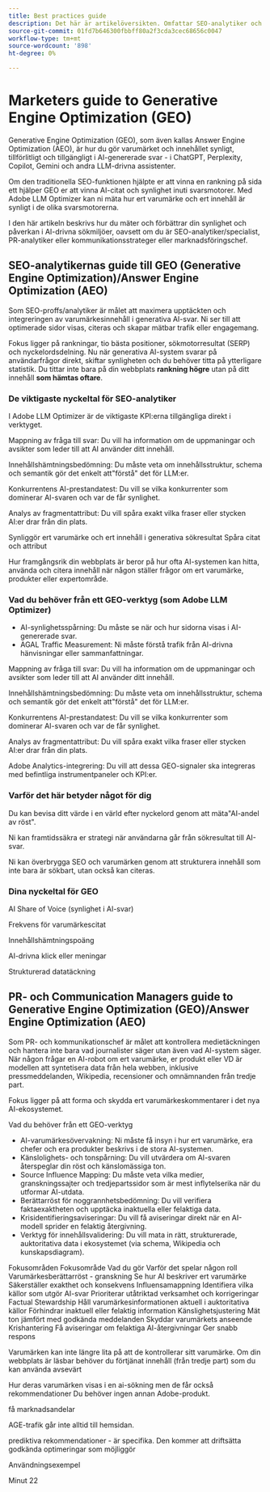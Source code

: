 ```yaml
---
title: Best practices guide
description: Det här är artikelöversikten. Omfattar SEO-analytiker och PR- och Communications Manager
source-git-commit: 01fd7b646300fbbff80a2f3cda3cec68656c0047
workflow-type: tm+mt
source-wordcount: '898'
ht-degree: 0%

---
```



# Marketers guide to Generative Engine Optimization (GEO)

Generative Engine Optimization (GEO), som även kallas Answer Engine Optimization (AEO), är hur du gör varumärket och innehållet synligt, tillförlitligt och tillgängligt i AI-genererade svar - i ChatGPT, Perplexity, Copilot, Gemini och andra LLM-drivna assistenter.

Om den traditionella SEO-funktionen hjälpte er att vinna en rankning på sida ett hjälper GEO er att vinna AI-citat och synlighet inuti svarsmotorer. Med Adobe LLM Optimizer kan ni mäta hur ert varumärke och ert innehåll är synligt i de olika svarsmotorerna.

I den här artikeln beskrivs hur du mäter och förbättrar din synlighet och påverkan i AI-drivna sökmiljöer, oavsett om du är SEO-analytiker/specialist, PR-analytiker eller kommunikationsstrateger eller marknadsföringschef.


<!-- brands enhance their visibility, accuracy, and influence in AI-driven search environments. It provides insights into brand presence in AI-generated answers, offers prescriptive content recommendations, and automates optimization fixes -->

<!-- Alva - don't forget to add to TOC -->

<!-- ## How GEO is changing your world

May remove this - Traditional SEO focuses on rankings in Google SERPs and GEO shifts focus to visibility within AI-generated answers and citation frequency.

Think about semantic visibility and retrieval relevance - not just keyword rankings. -->

## SEO-analytikernas guide till GEO (Generative Engine Optimization)/Answer Engine Optimization (AEO)

Som SEO-proffs/analytiker är målet att maximera upptäckten och integreringen av varumärkesinnehåll i generativa AI-svar. Ni ser till att optimerade sidor visas, citeras och skapar mätbar trafik eller engagemang.

Fokus ligger på rankningar, tio bästa positioner, sökmotorresultat (SERP) och nyckelordsdelning. Nu när generativa AI-system svarar på användarfrågor direkt, skiftar synligheten och du behöver titta på ytterligare statistik. Du tittar inte bara på din webbplats **rankning högre** utan på ditt innehåll **som hämtas oftare**.

### De viktigaste nyckeltal för SEO-analytiker

I Adobe LLM Optimizer är de viktigaste KPI:erna tillgängliga direkt i verktyget.

<!-- * AI Visibility Tracking: You need to see when and how your pages are appearing in AI-generated answers. This includes **citations** and **mentions** and sentiment. See [Brand Presence dashboard](/help/dashboards/brand-presence.md)

* Agentic Traffic Measurement: You need to understand traffic coming from AI-driven referrals or summaries. See [Agentic Traffic dashboard](/help/dashboards/agentic-traffic.md)-->

<!-- Not sure llm optimizer has all these - remove those not relevant-->

Mappning av fråga till svar: Du vill ha information om de uppmaningar och avsikter som leder till att AI använder ditt innehåll.

Innehållshämtningsbedömning: Du måste veta om innehållsstruktur, schema och semantik gör det enkelt att&quot;förstå&quot; det för LLM:er.

Konkurrentens AI-prestandatest: Du vill se vilka konkurrenter som dominerar AI-svaren och var de får synlighet.

Analys av fragmentattribut: Du vill spåra exakt vilka fraser eller stycken AI:er drar från din plats.


Synliggör ert varumärke och ert innehåll i generativa sökresultat
Spåra citat och attribut

Hur framgångsrik din webbplats är beror på hur ofta AI-systemen kan hitta, använda och citera innehåll när någon ställer frågor om ert varumärke, produkter eller expertområde.

### Vad du behöver från ett GEO-verktyg (som Adobe LLM Optimizer)

* AI-synlighetsspårning: Du måste se när och hur sidorna visas i AI-genererade svar.
* AGAL Traffic Measurement: Ni måste förstå trafik från AI-drivna hänvisningar eller sammanfattningar.

Mappning av fråga till svar: Du vill ha information om de uppmaningar och avsikter som leder till att AI använder ditt innehåll.

Innehållshämtningsbedömning: Du måste veta om innehållsstruktur, schema och semantik gör det enkelt att&quot;förstå&quot; det för LLM:er.

Konkurrentens AI-prestandatest: Du vill se vilka konkurrenter som dominerar AI-svaren och var de får synlighet.

Analys av fragmentattribut: Du vill spåra exakt vilka fraser eller stycken AI:er drar från din plats.


Adobe Analytics-integrering: Du vill att dessa GEO-signaler ska integreras med befintliga instrumentpaneler och KPI:er.

### Varför det här betyder något för dig

Du kan bevisa ditt värde i en värld efter nyckelord genom att mäta&quot;AI-andel av röst&quot;.

Ni kan framtidssäkra er strategi när användarna går från sökresultat till AI-svar.

Ni kan överbrygga SEO och varumärken genom att strukturera innehåll som inte bara är sökbart, utan också kan citeras.

### Dina nyckeltal för GEO

AI Share of Voice (synlighet i AI-svar)

Frekvens för varumärkescitat

Innehållshämtningspoäng

AI-drivna klick eller meningar

Strukturerad datatäckning

## PR- och Communication Managers guide to Generative Engine Optimization (GEO)/Answer Engine Optimization (AEO)

Som PR- och kommunikationschef är målet att kontrollera medietäckningen och hantera inte bara vad journalister säger utan även vad AI-system säger. När någon frågar en AI-robot om ert varumärke, er produkt eller VD är modellen att syntetisera data från hela webben, inklusive pressmeddelanden, Wikipedia, recensioner och omnämnanden från tredje part.

Fokus ligger på att forma och skydda ert varumärkeskommentarer i det nya AI-ekosystemet.

Vad du behöver från ett GEO-verktyg

* AI-varumärkesövervakning: Ni måste få insyn i hur ert varumärke, era chefer och era produkter beskrivs i de stora AI-systemen.
* Känslolighets- och tonspårning: Du vill utvärdera om AI-svaren återspeglar din röst och känslomässiga ton.
* Source Influence Mapping: Du måste veta vilka medier, granskningssajter och tredjepartssidor som är mest inflytelserika när du utformar AI-utdata.
* Berättarröst för noggrannhetsbedömning: Du vill verifiera faktaexaktheten och upptäcka inaktuella eller felaktiga data.
* Krisidentifieringsaviseringar: Du vill få aviseringar direkt när en AI-modell sprider en felaktig återgivning.
* Verktyg för innehållsvalidering: Du vill mata in rätt, strukturerade, auktoritativa data i ekosystemet (via schema, Wikipedia och kunskapsdiagram).

Fokusområden
Fokusområde    Vad du gör    Varför det spelar någon roll
Varumärkesberättarröst - granskning    Se hur AI beskriver ert varumärke    Säkerställer exakthet och konsekvens
Influensamappning    Identifiera vilka källor som utgör AI-svar    Prioriterar utåtriktad verksamhet och korrigeringar
Factual Stewardship    Håll varumärkesinformationen aktuell i auktoritativa källor    Förhindrar inaktuell eller felaktig information
Känslighetsjustering    Mät ton jämfört med godkända meddelanden    Skyddar varumärkets anseende
Krishantering    Få aviseringar om felaktiga AI-återgivningar    Ger snabb respons

Varumärken kan inte längre lita på att de kontrollerar sitt varumärke. Om din webbplats är läsbar behöver du förtjänat innehåll (från tredje part) som du kan använda avsevärt

<!-- Add table and also the PR and Comm manager mission and Marketing manager mission (see chatgpt and copilot-->

Hur deras varumärken visas i en ai-sökning
men de får också rekommendationer
Du behöver ingen annan Adobe-produkt.

få marknadsandelar

AGE-trafik går inte alltid till hemsidan.

prediktiva rekommendationer - är specifika. Den kommer att driftsätta godkända optimeringar som möjliggör

Användningsexempel

Minut 22





